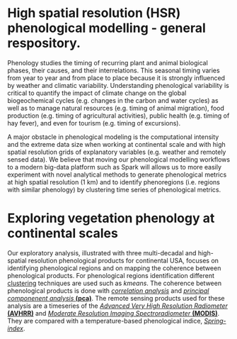 # High spatial resolution (HSR) phenological modelling - general respository.

Phenology studies the timing of recurring plant and animal biological phases, their causes, and their interrelations. This seasonal timing varies from year to year and from place to place because it is strongly influenced by weather and climatic variability. Understanding phenological variability is critical to quantify the impact of climate change on the global biogeochemical cycles (e.g. changes in the carbon and water cycles) as well as to manage natural resources (e.g. timing of animal migration), food production (e.g. timing of agricultural activities), public health (e.g. timing of hay fever), and even for tourism (e.g. timing of excursions).

A major obstacle in phenological modeling is the computational intensity and the extreme data size when working at continental scale and with high spatial resolution grids of explanatory variables (e.g. weather and remotely sensed data). We believe that moving our phenological modelling workflows to a modern big-data platform such as Spark will allows us to more easily experiment with novel analytical methods to generate phenological metrics at high spatial resolution (1 km) and to identify phenoregions (i.e. regions with similar phenology) by clustering time series of phenological metrics.


# Exploring vegetation phenology at continental scales
Our exploratory analysis, illustrated with three multi-decadal and high-spatial resolution phenological products for continental USA, focuses on identifying phenological regions and on mapping the coherence between phenological products. For phenological regions identification different [clustering](clustering/README.md) techniques are used such as *kmeans*. The coherence between phenological products is done with [*correlation analysis*](correlation_analysis/README.md) and [*principal componenent analysis* **(pca)**](pca/README.md). The remote sensing products used for these analysis are a timeseries of the [*Advanced Very High Resolution Radiometer* **(AVHRR)**](avhrr/README.md) and [*Moderate Resolution Imaging Spectroradiometer* **(MODIS)**](modis/README.md). They are compared with a temperature-based phenological indice, [*Spring-index*](spring_index/README.md).


